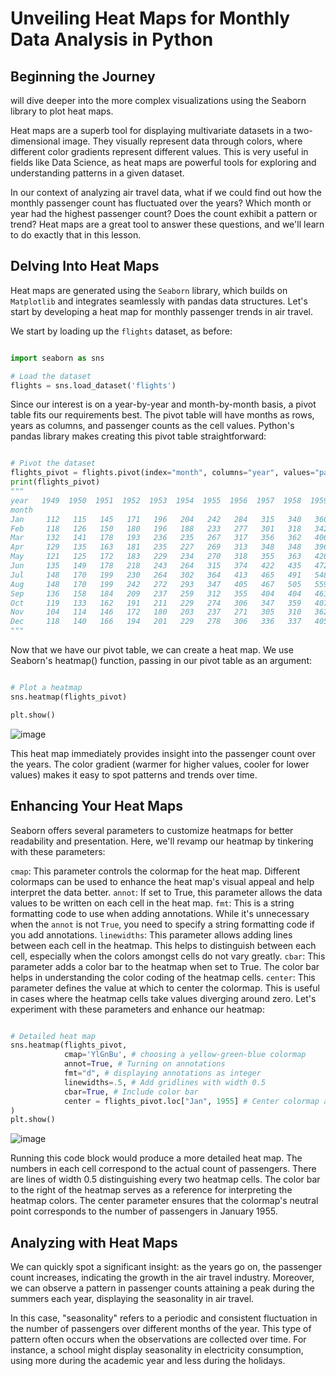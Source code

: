 # Unveiling Heat Maps for Monthly Data Analysis in Python

## Beginning the Journey

will dive deeper into the more complex visualizations using the Seaborn library to plot heat maps.

Heat maps are a superb tool for displaying multivariate datasets in a two-dimensional image. They visually represent data through colors, where different color gradients represent different values. This is very useful in fields like Data Science, as heat maps are powerful tools for exploring and understanding patterns in a given dataset.

In our context of analyzing air travel data, what if we could find out how the monthly passenger count has fluctuated over the years? Which month or year had the highest passenger count? Does the count exhibit a pattern or trend? Heat maps are a great tool to answer these questions, and we'll learn to do exactly that in this lesson.

## Delving Into Heat Maps

Heat maps are generated using the `Seaborn` library, which builds on `Matplotlib` and integrates seamlessly with pandas data structures. Let's start by developing a heat map for monthly passenger trends in air travel.

We start by loading up the `flights` dataset, as before:

```Python

import seaborn as sns

# Load the dataset
flights = sns.load_dataset('flights')
```
Since our interest is on a year-by-year and month-by-month basis, a pivot table fits our requirements best. The pivot table will have months as rows, years as columns, and passenger counts as the cell values. Python's pandas library makes creating this pivot table straightforward:

```Python

# Pivot the dataset
flights_pivot = flights.pivot(index="month", columns="year", values="passengers")
print(flights_pivot)
"""
year   1949  1950  1951  1952  1953  1954  1955  1956  1957  1958  1959  1960
month                                                                        
Jan     112   115   145   171   196   204   242   284   315   340   360   417
Feb     118   126   150   180   196   188   233   277   301   318   342   391
Mar     132   141   178   193   236   235   267   317   356   362   406   419
Apr     129   135   163   181   235   227   269   313   348   348   396   461
May     121   125   172   183   229   234   270   318   355   363   420   472
Jun     135   149   178   218   243   264   315   374   422   435   472   535
Jul     148   170   199   230   264   302   364   413   465   491   548   622
Aug     148   170   199   242   272   293   347   405   467   505   559   606
Sep     136   158   184   209   237   259   312   355   404   404   463   508
Oct     119   133   162   191   211   229   274   306   347   359   407   461
Nov     104   114   146   172   180   203   237   271   305   310   362   390
Dec     118   140   166   194   201   229   278   306   336   337   405   432
"""
```
Now that we have our pivot table, we can create a heat map. We use Seaborn's heatmap() function, passing in our pivot table as an argument:

```Python

# Plot a heatmap
sns.heatmap(flights_pivot)

plt.show()
```
![image](https://github.com/user-attachments/assets/382abf17-9832-4b62-88ad-6e9814cbf5fa)


This heat map immediately provides insight into the passenger count over the years. The color gradient (warmer for higher values, cooler for lower values) makes it easy to spot patterns and trends over time.

## Enhancing Your Heat Maps

Seaborn offers several parameters to customize heatmaps for better readability and presentation. Here, we'll revamp our heatmap by tinkering with these parameters:

`cmap`: This parameter controls the colormap for the heat map. Different colormaps can be used to enhance the heat map's visual appeal and help interpret the data better.
`annot`: If set to True, this parameter allows the data values to be written on each cell in the heat map.
`fmt`: This is a string formatting code to use when adding annotations. While it's unnecessary when the `annot` is not `True`, you need to specify a string formatting code if you add annotations.
`linewidths`: This parameter allows adding lines between each cell in the heatmap. This helps to distinguish between each cell, especially when the colors amongst cells do not vary greatly.
`cbar`: This parameter adds a color bar to the heatmap when set to True. The color bar helps in understanding the color coding of the heatmap cells.
`center`: This parameter defines the value at which to center the colormap. This is useful in cases where the heatmap cells take values diverging around zero.
Let's experiment with these parameters and enhance our heatmap:

```Python

# Detailed heat map
sns.heatmap(flights_pivot, 
            cmap='YlGnBu', # choosing a yellow-green-blue colormap
            annot=True, # Turning on annotations
            fmt="d", # displaying annotations as integer
            linewidths=.5, # Add gridlines with width 0.5
            cbar=True, # Include color bar
            center = flights_pivot.loc["Jan", 1955] # Center colormap at the value of passengers in January 1955
)
plt.show()
```
![image](https://github.com/user-attachments/assets/3279c693-0d3a-4bd6-a197-3dd89c8e6c6d)


Running this code block would produce a more detailed heat map. The numbers in each cell correspond to the actual count of passengers. There are lines of width 0.5 distinguishing every two heatmap cells. The color bar to the right of the heatmap serves as a reference for interpreting the heatmap colors. The center parameter ensures that the colormap's neutral point corresponds to the number of passengers in January 1955.

## Analyzing with Heat Maps

We can quickly spot a significant insight: as the years go on, the passenger count increases, indicating the growth in the air travel industry. Moreover, we can observe a pattern in passenger counts attaining a peak during the summers each year, displaying the seasonality in air travel.

In this case, "seasonality" refers to a periodic and consistent fluctuation in the number of passengers over different months of the year. This type of pattern often occurs when the observations are collected over time. For instance, a school might display seasonality in electricity consumption, using more during the academic year and less during the holidays.

